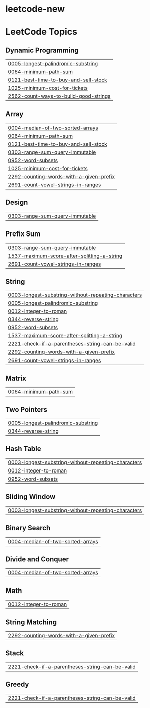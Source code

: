 # leetcode-new
<!---LeetCode Topics Start-->
# LeetCode Topics
## Dynamic Programming
|  |
| ------- |
| [0005-longest-palindromic-substring](https://github.com/Tharunkumars109/leetcode-new/tree/master/0005-longest-palindromic-substring) |
| [0064-minimum-path-sum](https://github.com/Tharunkumars109/leetcode-new/tree/master/0064-minimum-path-sum) |
| [0121-best-time-to-buy-and-sell-stock](https://github.com/Tharunkumars109/leetcode-new/tree/master/0121-best-time-to-buy-and-sell-stock) |
| [1025-minimum-cost-for-tickets](https://github.com/Tharunkumars109/leetcode-new/tree/master/1025-minimum-cost-for-tickets) |
| [2562-count-ways-to-build-good-strings](https://github.com/Tharunkumars109/leetcode-new/tree/master/2562-count-ways-to-build-good-strings) |
## Array
|  |
| ------- |
| [0004-median-of-two-sorted-arrays](https://github.com/Tharunkumars109/leetcode-new/tree/master/0004-median-of-two-sorted-arrays) |
| [0064-minimum-path-sum](https://github.com/Tharunkumars109/leetcode-new/tree/master/0064-minimum-path-sum) |
| [0121-best-time-to-buy-and-sell-stock](https://github.com/Tharunkumars109/leetcode-new/tree/master/0121-best-time-to-buy-and-sell-stock) |
| [0303-range-sum-query-immutable](https://github.com/Tharunkumars109/leetcode-new/tree/master/0303-range-sum-query-immutable) |
| [0952-word-subsets](https://github.com/Tharunkumars109/leetcode-new/tree/master/0952-word-subsets) |
| [1025-minimum-cost-for-tickets](https://github.com/Tharunkumars109/leetcode-new/tree/master/1025-minimum-cost-for-tickets) |
| [2292-counting-words-with-a-given-prefix](https://github.com/Tharunkumars109/leetcode-new/tree/master/2292-counting-words-with-a-given-prefix) |
| [2691-count-vowel-strings-in-ranges](https://github.com/Tharunkumars109/leetcode-new/tree/master/2691-count-vowel-strings-in-ranges) |
## Design
|  |
| ------- |
| [0303-range-sum-query-immutable](https://github.com/Tharunkumars109/leetcode-new/tree/master/0303-range-sum-query-immutable) |
## Prefix Sum
|  |
| ------- |
| [0303-range-sum-query-immutable](https://github.com/Tharunkumars109/leetcode-new/tree/master/0303-range-sum-query-immutable) |
| [1537-maximum-score-after-splitting-a-string](https://github.com/Tharunkumars109/leetcode-new/tree/master/1537-maximum-score-after-splitting-a-string) |
| [2691-count-vowel-strings-in-ranges](https://github.com/Tharunkumars109/leetcode-new/tree/master/2691-count-vowel-strings-in-ranges) |
## String
|  |
| ------- |
| [0003-longest-substring-without-repeating-characters](https://github.com/Tharunkumars109/leetcode-new/tree/master/0003-longest-substring-without-repeating-characters) |
| [0005-longest-palindromic-substring](https://github.com/Tharunkumars109/leetcode-new/tree/master/0005-longest-palindromic-substring) |
| [0012-integer-to-roman](https://github.com/Tharunkumars109/leetcode-new/tree/master/0012-integer-to-roman) |
| [0344-reverse-string](https://github.com/Tharunkumars109/leetcode-new/tree/master/0344-reverse-string) |
| [0952-word-subsets](https://github.com/Tharunkumars109/leetcode-new/tree/master/0952-word-subsets) |
| [1537-maximum-score-after-splitting-a-string](https://github.com/Tharunkumars109/leetcode-new/tree/master/1537-maximum-score-after-splitting-a-string) |
| [2221-check-if-a-parentheses-string-can-be-valid](https://github.com/Tharunkumars109/leetcode-new/tree/master/2221-check-if-a-parentheses-string-can-be-valid) |
| [2292-counting-words-with-a-given-prefix](https://github.com/Tharunkumars109/leetcode-new/tree/master/2292-counting-words-with-a-given-prefix) |
| [2691-count-vowel-strings-in-ranges](https://github.com/Tharunkumars109/leetcode-new/tree/master/2691-count-vowel-strings-in-ranges) |
## Matrix
|  |
| ------- |
| [0064-minimum-path-sum](https://github.com/Tharunkumars109/leetcode-new/tree/master/0064-minimum-path-sum) |
## Two Pointers
|  |
| ------- |
| [0005-longest-palindromic-substring](https://github.com/Tharunkumars109/leetcode-new/tree/master/0005-longest-palindromic-substring) |
| [0344-reverse-string](https://github.com/Tharunkumars109/leetcode-new/tree/master/0344-reverse-string) |
## Hash Table
|  |
| ------- |
| [0003-longest-substring-without-repeating-characters](https://github.com/Tharunkumars109/leetcode-new/tree/master/0003-longest-substring-without-repeating-characters) |
| [0012-integer-to-roman](https://github.com/Tharunkumars109/leetcode-new/tree/master/0012-integer-to-roman) |
| [0952-word-subsets](https://github.com/Tharunkumars109/leetcode-new/tree/master/0952-word-subsets) |
## Sliding Window
|  |
| ------- |
| [0003-longest-substring-without-repeating-characters](https://github.com/Tharunkumars109/leetcode-new/tree/master/0003-longest-substring-without-repeating-characters) |
## Binary Search
|  |
| ------- |
| [0004-median-of-two-sorted-arrays](https://github.com/Tharunkumars109/leetcode-new/tree/master/0004-median-of-two-sorted-arrays) |
## Divide and Conquer
|  |
| ------- |
| [0004-median-of-two-sorted-arrays](https://github.com/Tharunkumars109/leetcode-new/tree/master/0004-median-of-two-sorted-arrays) |
## Math
|  |
| ------- |
| [0012-integer-to-roman](https://github.com/Tharunkumars109/leetcode-new/tree/master/0012-integer-to-roman) |
## String Matching
|  |
| ------- |
| [2292-counting-words-with-a-given-prefix](https://github.com/Tharunkumars109/leetcode-new/tree/master/2292-counting-words-with-a-given-prefix) |
## Stack
|  |
| ------- |
| [2221-check-if-a-parentheses-string-can-be-valid](https://github.com/Tharunkumars109/leetcode-new/tree/master/2221-check-if-a-parentheses-string-can-be-valid) |
## Greedy
|  |
| ------- |
| [2221-check-if-a-parentheses-string-can-be-valid](https://github.com/Tharunkumars109/leetcode-new/tree/master/2221-check-if-a-parentheses-string-can-be-valid) |
<!---LeetCode Topics End-->